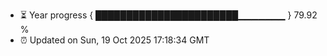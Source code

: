 - ⏳ Year progress { ███████████████████████▁▁▁▁▁▁▁ } 79.92 %
- ⏰ Updated on Sun, 19 Oct 2025 17:18:34 GMT

